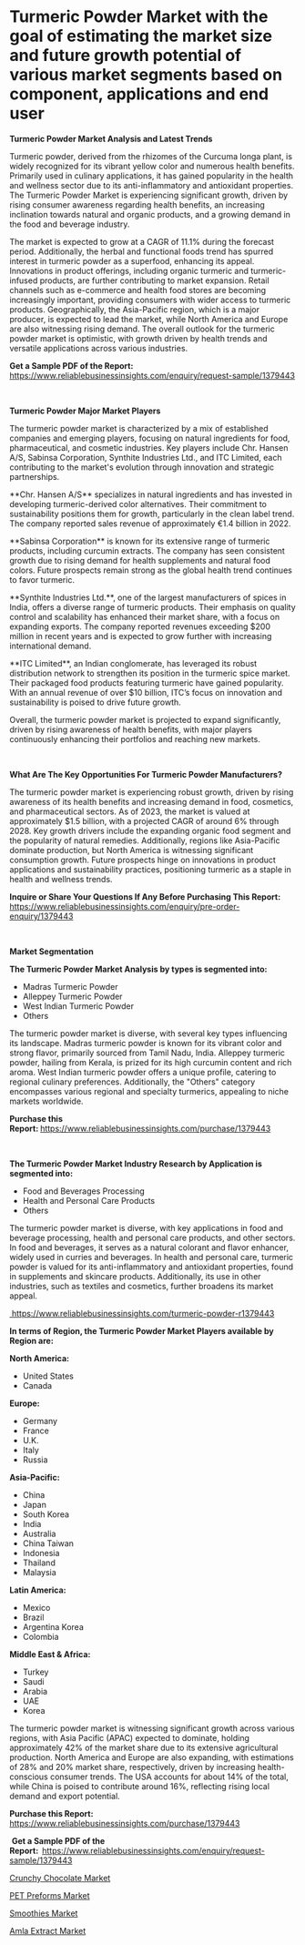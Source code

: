 <p><h1>Turmeric Powder Market with the goal of estimating the market size and future growth potential of various market segments based on component, applications and end user</h1></p><p><strong>Turmeric Powder Market Analysis and Latest Trends</strong></p>
<p><p>Turmeric powder, derived from the rhizomes of the Curcuma longa plant, is widely recognized for its vibrant yellow color and numerous health benefits. Primarily used in culinary applications, it has gained popularity in the health and wellness sector due to its anti-inflammatory and antioxidant properties. The Turmeric Powder Market is experiencing significant growth, driven by rising consumer awareness regarding health benefits, an increasing inclination towards natural and organic products, and a growing demand in the food and beverage industry.</p><p>The market is expected to grow at a CAGR of 11.1% during the forecast period. Additionally, the herbal and functional foods trend has spurred interest in turmeric powder as a superfood, enhancing its appeal. Innovations in product offerings, including organic turmeric and turmeric-infused products, are further contributing to market expansion. Retail channels such as e-commerce and health food stores are becoming increasingly important, providing consumers with wider access to turmeric products. Geographically, the Asia-Pacific region, which is a major producer, is expected to lead the market, while North America and Europe are also witnessing rising demand. The overall outlook for the turmeric powder market is optimistic, with growth driven by health trends and versatile applications across various industries.</p></p>
<p><strong>Get a Sample PDF of the Report:&nbsp;</strong> <a href="https://www.reliablebusinessinsights.com/enquiry/request-sample/1379443?utm_campaign=101&utm_medium=2&utm_source=Github&utm_content=ia&utm_term=15022025&utm_id=turmeric-powder">https://www.reliablebusinessinsights.com/enquiry/request-sample/1379443</a></p>
<p>&nbsp;</p>
<p><strong>Turmeric Powder Major Market Players</strong></p>
<p><p>The turmeric powder market is characterized by a mix of established companies and emerging players, focusing on natural ingredients for food, pharmaceutical, and cosmetic industries. Key players include Chr. Hansen A/S, Sabinsa Corporation, Synthite Industries Ltd., and ITC Limited, each contributing to the market's evolution through innovation and strategic partnerships.</p><p>**Chr. Hansen A/S** specializes in natural ingredients and has invested in developing turmeric-derived color alternatives. Their commitment to sustainability positions them for growth, particularly in the clean label trend. The company reported sales revenue of approximately €1.4 billion in 2022.</p><p>**Sabinsa Corporation** is known for its extensive range of turmeric products, including curcumin extracts. The company has seen consistent growth due to rising demand for health supplements and natural food colors. Future prospects remain strong as the global health trend continues to favor turmeric.</p><p>**Synthite Industries Ltd.**, one of the largest manufacturers of spices in India, offers a diverse range of turmeric products. Their emphasis on quality control and scalability has enhanced their market share, with a focus on expanding exports. The company reported revenues exceeding $200 million in recent years and is expected to grow further with increasing international demand.</p><p>**ITC Limited**, an Indian conglomerate, has leveraged its robust distribution network to strengthen its position in the turmeric spice market. Their packaged food products featuring turmeric have gained popularity. With an annual revenue of over $10 billion, ITC’s focus on innovation and sustainability is poised to drive future growth.</p><p>Overall, the turmeric powder market is projected to expand significantly, driven by rising awareness of health benefits, with major players continuously enhancing their portfolios and reaching new markets.</p></p>
<p>&nbsp;</p>
<p><strong>What Are The Key Opportunities For Turmeric Powder Manufacturers?</strong></p>
<p><p>The turmeric powder market is experiencing robust growth, driven by rising awareness of its health benefits and increasing demand in food, cosmetics, and pharmaceutical sectors. As of 2023, the market is valued at approximately $1.5 billion, with a projected CAGR of around 6% through 2028. Key growth drivers include the expanding organic food segment and the popularity of natural remedies. Additionally, regions like Asia-Pacific dominate production, but North America is witnessing significant consumption growth. Future prospects hinge on innovations in product applications and sustainability practices, positioning turmeric as a staple in health and wellness trends.</p></p>
<p><strong>Inquire or Share Your Questions If Any Before Purchasing This Report:</strong> <a href="https://www.reliablebusinessinsights.com/enquiry/pre-order-enquiry/1379443?utm_campaign=101&utm_medium=2&utm_source=Github&utm_content=ia&utm_term=15022025&utm_id=turmeric-powder">https://www.reliablebusinessinsights.com/enquiry/pre-order-enquiry/1379443</a></p>
<p>&nbsp;</p>
<p><strong>Market Segmentation</strong></p>
<p><strong>The Turmeric Powder Market Analysis by types is segmented into:</strong></p>
<p><ul><li>Madras Turmeric Powder</li><li>Alleppey Turmeric Powder</li><li>West Indian Turmeric Powder</li><li>Others</li></ul></p>
<p><p>The turmeric powder market is diverse, with several key types influencing its landscape. Madras turmeric powder is known for its vibrant color and strong flavor, primarily sourced from Tamil Nadu, India. Alleppey turmeric powder, hailing from Kerala, is prized for its high curcumin content and rich aroma. West Indian turmeric powder offers a unique profile, catering to regional culinary preferences. Additionally, the "Others" category encompasses various regional and specialty turmerics, appealing to niche markets worldwide.</p></p>
<p><strong>Purchase this Report:&nbsp;</strong><a href="https://www.reliablebusinessinsights.com/purchase/1379443?utm_campaign=101&utm_medium=2&utm_source=Github&utm_content=ia&utm_term=15022025&utm_id=turmeric-powder">https://www.reliablebusinessinsights.com/purchase/1379443</a></p>
<p>&nbsp;</p>
<p><strong>The Turmeric Powder Market Industry Research by Application is segmented into:</strong></p>
<p><ul><li>Food and Beverages Processing</li><li>Health and Personal Care Products</li><li>Others</li></ul></p>
<p><p>The turmeric powder market is diverse, with key applications in food and beverage processing, health and personal care products, and other sectors. In food and beverages, it serves as a natural colorant and flavor enhancer, widely used in curries and beverages. In health and personal care, turmeric powder is valued for its anti-inflammatory and antioxidant properties, found in supplements and skincare products. Additionally, its use in other industries, such as textiles and cosmetics, further broadens its market appeal.</p></p>
<p><a href="https://www.reliablebusinessinsights.com/turmeric-powder-r1379443?utm_campaign=101&utm_medium=2&utm_source=Github&utm_content=ia&utm_term=15022025&utm_id=turmeric-powder">&nbsp;https://www.reliablebusinessinsights.com/turmeric-powder-r1379443</a></p>
<p><strong>In terms of Region, the Turmeric Powder Market Players available by Region are:</strong></p>
<p>
    <p> <strong> North America: </strong>
        <ul>
            <li>United States</li>
            <li>Canada</li>
        </ul>
        </p> 
    <p> <strong> Europe: </strong>
        <ul>
            <li>Germany</li>
            <li>France</li>
            <li>U.K.</li>
            <li>Italy</li>
            <li>Russia</li>
        </ul>
        </p> 
    <p> <strong> Asia-Pacific: </strong>
        <ul>
            <li>China</li>
            <li>Japan</li>
            <li>South Korea</li>
            <li>India</li>
            <li>Australia</li>
            <li>China Taiwan</li>
            <li>Indonesia</li>
            <li>Thailand</li>
            <li>Malaysia</li>
        </ul>
        </p> 
    <p> <strong> Latin America: </strong>
        <ul>
            <li>Mexico</li>
            <li>Brazil</li>
            <li>Argentina Korea</li>
            <li>Colombia</li>
        </ul>
        </p> 
    <p> <strong> Middle East & Africa: </strong>
        <ul>
            <li>Turkey</li>
            <li>Saudi</li>
            <li>Arabia</li>
            <li>UAE</li>
            <li>Korea</li>
        </ul>
    </p>
    </p>
<p><p>The turmeric powder market is witnessing significant growth across various regions, with Asia Pacific (APAC) expected to dominate, holding approximately 42% of the market share due to its extensive agricultural production. North America and Europe are also expanding, with estimations of 28% and 20% market share, respectively, driven by increasing health-conscious consumer trends. The USA accounts for about 14% of the total, while China is poised to contribute around 16%, reflecting rising local demand and export potential.</p></p>
<p><strong>Purchase this Report: </strong><a href="https://www.reliablebusinessinsights.com/purchase/1379443?utm_campaign=101&utm_medium=2&utm_source=Github&utm_content=ia&utm_term=15022025&utm_id=turmeric-powder">https://www.reliablebusinessinsights.com/purchase/1379443</a></p>
<p>&nbsp;<strong>Get a Sample PDF of the Report:&nbsp;&nbsp;</strong><a href="https://www.reliablebusinessinsights.com/enquiry/request-sample/1379443?utm_campaign=101&utm_medium=2&utm_source=Github&utm_content=ia&utm_term=15022025&utm_id=turmeric-powder">https://www.reliablebusinessinsights.com/enquiry/request-sample/1379443</a></p>
<p><strong></strong></p>
<p><p><a href="https://github.com/iquiseeboli/Market-Research-Report-List-1/blob/main/crunchy-chocolate-market.md?utm_campaign=101&utm_medium=2&utm_source=Github&utm_content=ia&utm_term=15022025&utm_id=turmeric-powder">Crunchy Chocolate Market</a></p><p><a href="https://github.com/haimamuirev8/Market-Research-Report-List-1/blob/main/pet-preforms-market.md?utm_campaign=101&utm_medium=2&utm_source=Github&utm_content=ia&utm_term=15022025&utm_id=turmeric-powder">PET Preforms Market</a></p><p><a href="https://github.com/naulasulakr0/Market-Research-Report-List-1/blob/main/smoothies-market.md?utm_campaign=101&utm_medium=2&utm_source=Github&utm_content=ia&utm_term=15022025&utm_id=turmeric-powder">Smoothies Market</a></p><p><a href="https://github.com/poianaokkels/Market-Research-Report-List-1/blob/main/amla-extract-market.md?utm_campaign=101&utm_medium=2&utm_source=Github&utm_content=ia&utm_term=15022025&utm_id=turmeric-powder">Amla Extract Market</a></p></p>
